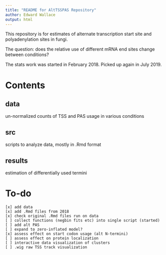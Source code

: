 ```yaml
---
title: "README for AltTSSPAS Repository"
author: Edward Wallace
output: html
---
```


This repository is for estimates of alternate transcription start site and polyadenylation sites in fungi.

The question: does the relative use of different mRNA end sites change between conditions?

The stats work was started in February 2018. Picked up again in July 2019.

# Contents

## data

un-normalized counts of TSS and PAS usage in various conditions

## src

scripts to analyze data, mostly in .Rmd format

## results

estimation of differentially used termini

# To-do

    [x] add data
    [x] add .Rmd files from 2018
    [x] check original .Rmd files run on data
    [ ] collect functions (negbin fits etc) into single script (started)
    [ ] add alt PAS
    [ ] expand to zero-inflated model?
    [x] assess effect on start codon usage (alt N-termini)
    [ ] assess effect on protein localization 
    [ ] interactive data visualization of clusters
    [ ] .wig raw TSS track visualization